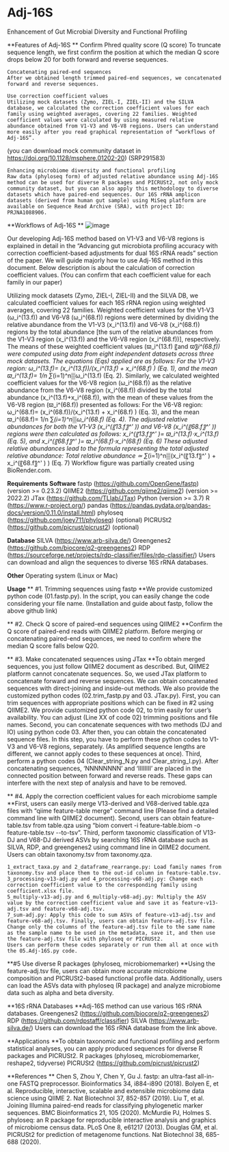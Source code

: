 # Adj-16S
Enhancement of Gut Microbial Diversity and Functional Profiling

**Features of Adj-16S
**	Confirm Phred quality score (Q score)
	To truncate sequence length, we first confirm the position at which the median Q score drops below 20 for both forward and reverse sequences. 

	Concatenating paired-end sequences 
	After we obtained length trimmed paired-end sequences, we concatenated forward and reverse sequences.

	Use correction coefficient values
	Utilizing mock datasets (Zymo, ZIEL-I, ZIEL-II) and the SILVA database, we calculated the correction coefficient values for each family using weighted averages, covering 22 families. Weighted coefficient values were calculated by using measured relative abundance obtained from V1-V3 and V6-V8 regions. Users can understand more easily after you read graphical representation of “workflows of Adj-16S”. 
(you can download mock community dataset in https://doi.org/10.1128/msphere.01202-20) (SRP291583)

	Enhancing microbiome diversity and functional profiling
	Raw data (phyloseq form) of adjusted relative abundance using Adj-16S method can be used for diverse R packages and PICRUSt2, not only mock community dataset, but you can also apply this methodology to diverse datasets which have paired-end sequences. Our 16S rRNA amplicon datasets (derived from human gut sample) using MiSeq platform are available on Sequence Read Archive (SRA), with project ID: PRJNA1088906.

**Workflows of Adj-16S
**
![image](https://github.com/user-attachments/assets/3b8b3358-c8d4-4e73-9705-878ca92bdc5a)

Our developing Adj-16S method based on V1-V3 and V6-V8 regions is explained in detail in the “Advancing gut microbiota profiling accuracy with correction coefficient-based adjustments for dual 16S rRNA reads” section of the paper.
We will guide majorly how to use Adj-16S method in this document. Below description is about the calculation of correction coefficient values. (You can confirm that each coefficient value for each family in our paper)

Utilizing mock datasets (Zymo, ZIEL-I, ZIEL-II) and the SILVA DB, we calculated coefficient values for each 16S rRNA region using weighted averages, covering 22 families. Weighted coefficient values for the V1-V3 (ω_i^(13.f)) and V6-V8 (ω_i^(68.f)) regions were determined by dividing the relative abundance from the V1-V3 (x_i^(13.f)) and V6-V8 (x_i^(68.f)) regions by the total abundance [the sum of the relative abundances from the V1-V3 region (x_i^(13.f)) and the V6-V8 region (x_i^(68.f))], respectively. The means of these weighted coefficient values (ϖ_i^(13.f) 〖and ϖ〗_i^(68.f)) were computed using data from eight independent datasets across three mock datasets. The equations (Eqs) applied are as follows: 
For the V1-V3 region: ω_i^(13.f)=  (x_i^(13.f))/(x_i^(13.f)  + x_i^(68.f) ) (Eq. 1), and the mean ϖ_i^(13.f)=  1/n  ∑_(i=1)^n▒ω_i^(13.f)  (Eq. 2). Similarly, we calculated weighted coefficient values for the V6-V8 region (ω_i^(68.f)) as the relative abundance from the V6-V8 region (x_i^(68.f)) divided by the total abundance (x_i^(13.f)+x_i^(68.f)), with the mean of these values from the V6-V8 region (ϖ_i^(68.f)) presented as follows:
For the V6-V8 region: ω_i^(68.f)=  (x_i^(68.f))/(x_i^(13.f)  + x_i^(68.f) ) (Eq. 3), and the mean ϖ_i^(68.f)=  1/n  ∑_(i=1)^n▒ω_i^(68.f)  (Eq. 4). The adjusted relative abundances for both the V1-V3 (x_i^(〖13.f〗^' )) and V6-V8 (x_i^(〖68.f〗^' )) regions were then calculated as follows:
x_i^(〖13.f〗^' )=  ϖ_i^(13.f)⋅x_i^(13.f) (Eq. 5), and x_i^(〖68.f〗^' )=  ϖ_i^(68.f)⋅x_i^(68.f) (Eq. 6)
These adjusted relative abundances lead to the formula representing the total adjusted relative abundance:
Total relative abundance ≃ ∑_(i=1)^n▒(x_i^(〖13.f〗^' )  + x_i^(〖68.f〗^' ) )  (Eq. 7)
Workflow figure was partially created using BioRender.com.

**Requirements**
**Software**
	fastp (https://github.com/OpenGene/fastp) (version >= 0.23.2)
	QIIME2 (https://github.com/qiime2/qiime2) (version >= 2022.2)
	JTax (https://github.com/TLlab/JTax)
	Python (version >= 3.7)
	R (https://www.r-project.org/)
	pandas (https://pandas.pydata.org/pandas-docs/version/0.11.0/install.html)
	phyloseq (https://github.com/joey711/phyloseq) (optional)
	PICRUSt2 (https://github.com/picrust/picrust2) (optional)

**Database** 
	SILVA (https://www.arb-silva.de/)
	Greengenes2 (https://github.com/biocore/q2-greengenes2)
	RDP (https://sourceforge.net/projects/rdp-classifier/files/rdp-classifier/)
Users can download and align the sequences to diverse 16S rRNA databases.

**Other**
Operating system (Linux or Mac)

**Usage**
** #1. Trimming sequences using fastp
**We provide customized python code (01.fastp.py). In the script, you can easily change the code considering your file name. (Installation and guide about fastp, follow the above github link)

** #2. Check Q score of paired-end sequences using QIIME2
**Confirm the Q score of paired-end reads with QIIME2 platform. Before merging or concatenating paired-end sequences, we need to confirm where the median Q score falls below Q20.

** #3. Make concatenated sequences using JTax 
**To obtain merged sequences, you just follow QIIME2 document as described. But, QIIME2 platform cannot concatenate sequences. So, we used JTax platform to concatenate forward and reverse sequences. 
We can obtain concatenated sequences with direct-joining and inside-out methods. We also provide the customized python codes (02.trim_fastp.py and 03. JTax.py).
First, you can trim sequences with appropriate positions which can be fixed in #2 using QIIME2. We provide customized python code 02, to trim easily for user’s availability. You can adjust (Line XX of code 02) trimming positions and file names.
Second, you can concatenate sequences with two methods (DJ and IO) using python code 03. After then, you can obtain the concatenated sequence files. In this step, you have to perform these python codes to V1-V3 and V6-V8 regions, separately. (As amplified sequence lengths are different, we cannot apply codes to these sequences at once). 
Third, perform a python codes 04 (Clear_string_N.py and Clear_string_I.py). After concatenating sequences, ‘NNNNNNNN’ and ‘IIIIIIII’ are placed in the connected position between forward and reverse reads. These gaps can interfere with the next step of analysis and have to be removed. 

** #4. Apply the correction coefficient values for each microbiome sample
**First, users can easily merge V13-derived and V68-derived table.qza files with “qiime feature-table merge” command line (Please find a detailed command line with QIIME2 document). Second, users can obtain feature-table.tsv from table.qza using “biom convert -i feature-table.biom -o feature-table.tsv --to-tsv”. Third, perform taxonomic classification of V13-DJ and V68-DJ derived ASVs by searching 16S rRNA database such as SILVA, RDP, and greengenes2 using command line in QIIME2 document. Users can obtain taxonomy.tsv from taxonomy.qza.

	1_extract_taxa.py and 2_dataframe_rearrange.py: Load family names from taxonomy.tsv and place them to the out-id column in feature-table.tsv. 
	3_processing-v13-adj.py and 4_processing-v68-adj.py: Change each correction coefficient value to the corresponding family using coefficient.xlsx file. 
	5_multiply-v13-adj.py and 6_multiply-v68-adj.py: Multiply the ASV value by the correction coefficient value and save it as feature-v13-adj.tsv and feature-v68-adj.tsv.
	7_sum-adj.py: Apply this code to sum ASVs of feature-v13-adj.tsv and feature-v68-adj.tsv. Finally, users can obtain feature-adj.tsv file. Change only the columns of the feature-adj.tsv file to the same name as the sample name to be used in the metadata, save it, and then use the feature-adj.tsv file with phyloseq or PICRUSt2.
	Users can perform these codes separately or run them all at once with the 05.Adj-16S.py code.

**#5 Use diverse R packages (phyloseq, microbiomemarker)
**Using the feature-adj.tsv file, users can obtain more accurate microbiome composition and PICRUSt2-based functional profile data. Additionally, users can load the ASVs data with phyloseq (R package) and analyze microbiome data such as alpha and beta diversity.

**16S rRNA Databases
**Adj-16S method can use various 16S rRNA databases.
	Greengenes2 (https://github.com/biocore/q2-greengenes2)
	RDP (https://github.com/rdpstaff/classifier)
	SILVA (https://www.arb-silva.de/)
Users can download the 16S rRNA database from the link above.

**Applications
**To obtain taxonomic and functional profiling and perform statistical analyses, you can apply produced sequences for diverse R packages and PICRUSt2.
	R packages (phyloseq, microbiomemarker, reshape2, tidyverse)
	PICRUSt2 (https://github.com/picrust/picrust2)

**References
**	Chen S, Zhou Y, Chen Y, Gu J. fastp: an ultra-fast all-in-one FASTQ preprocessor. Bioinformatics 34, i884-i890 (2018).
	Bolyen E, et al. Reproducible, interactive, scalable and extensible microbiome data science using QIIME 2. Nat Biotechnol 37, 852-857 (2019).
	Liu T, et al. Joining Illumina paired-end reads for classifying phylogenetic marker sequences. BMC Bioinformatics 21, 105 (2020).
	McMurdie PJ, Holmes S. phyloseq: an R package for reproducible interactive analysis and graphics of microbiome census data. PLoS One 8, e61217 (2013).
	Douglas GM, et al. PICRUSt2 for prediction of metagenome functions. Nat Biotechnol 38, 685-688 (2020).

